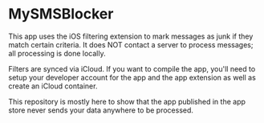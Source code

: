 # MySMSBlocker

This app uses the iOS filtering extension to mark messages as junk if they match certain criteria. It does NOT contact a server to process messages; all processing is done locally.

Filters are synced via iCloud. If you want to compile the app, you'll need to setup your developer account for the app and the app extension as well as create an iCloud container.

This repository is mostly here to show that the app published in the app store never sends your data anywhere to be processed.

